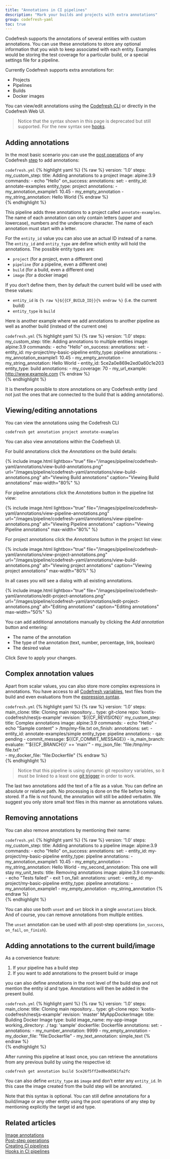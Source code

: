 ```yaml
---
title: "Annotations in CI pipelines"
description: "Mark your builds and projects with extra annotations"
group: codefresh-yaml
toc: true
---
```


Codefresh supports the annotations of several entities with custom annotations. You can use these annotations to store any optional information that you wish to keep associated with each entity. Examples would be storing the test coverage for a particular build, or a special settings file for a pipeline.

Currently Codefresh supports extra annotations for:

* Projects
* Pipelines
* Builds 
* Docker images

You can view/edit annotations using the [Codefresh CLI](https://codefresh-io.github.io/cli/annotations/) or directly in the Codefresh Web UI.

>Notice that the syntax shown in this page is deprecated but still supported. For the new syntax
see [hooks]({{site.baseurl}}/docs/pipelines/hooks/).


## Adding annotations 

In the most basic scenario you can use the [post operations]({{site.baseurl}}/docs/pipelines/post-step-operations/) of any Codefresh [step]({{site.baseurl}}/docs/pipelines/steps/) to add annotations:

`codefresh.yml`
{% highlight yaml %}
{% raw %}
version: '1.0'
steps:
  my_custom_step:
    title: Adding annotations to a project
    image: alpine:3.9
    commands:
     - echo "Hello"
    on_success: 
      annotations:
        set:
          - entity_id: annotate-examples
            entity_type: project
            annotations:
            - my_annotation_example1: 10.45
            - my_empty_annotation
            - my_string_annotation: Hello World
{% endraw %}            
{% endhighlight %}


This pipeline adds three annotations to a project called `annotate-examples`. The name of each annotation can only contain letters (upper and lowercase), numbers and the underscore character. The name of each annotation must start with a letter.


For the `entity_id` value you can also use an actual ID instead of a name. The `entity_id` and `entity_type` are define which entity will hold the annotations. The possible entity types are:

* `project` (for a project, even a different one)
* `pipeline` (for a pipeline, even a different one)
* `build` (for a build, even a different one)
* `image` (for a docker image)

If you don't define them, then by default the current build will be used with these values:
* `entity_id` is `{% raw %}${{CF_BUILD_ID}}{% endraw %}` (i.e. the current build)
* `entity_type` is `build`

Here is another example where we add annotations to another pipeline as well as another build (instead of the current one)

`codefresh.yml`
{% highlight yaml %}
{% raw %}
version: '1.0'
steps:
  my_custom_step:
    title: Adding annotations to multiple entities
    image: alpine:3.9
    commands:
     - echo "Hello"
    on_success: 
      annotations:
        set:
          - entity_id: my-project/my-basic-pipeline 
            entity_type: pipeline
            annotations:
            - my_annotation_example1: 10.45
            - my_empty_annotation
            - my_string_annotation: Hello World
          - entity_id: 5ce2a0e869e2ed0a60c1e203
            entity_type: build
            annotations:
            - my_coverage: 70
            - my_url_example: http://www.example.com
{% endraw %}            
{% endhighlight %}

It is therefore possible to store annotations on any Codefresh entity (and not just the ones that are connected to the build that is adding annotations).

## Viewing/editing annotations

You can view the annotations using the Codefresh CLI

```shell
codefresh get annotation project annotate-examples
```

You can also view annotations within the Codefresh UI.

For build annotations click the *Annotations* on the build details:

{% include 
image.html 
lightbox="true" 
file="/images/pipeline/codefresh-yaml/annotations/view-build-annotations.png" 
url="/images/pipeline/codefresh-yaml/annotations/view-build-annotations.png"
alt="Viewing Build annotations" 
caption="Viewing Build annotations"
max-width="80%"
%}

For pipeline annotations click the *Annotations* button in the pipeline list view:

{% include 
image.html 
lightbox="true" 
file="/images/pipeline/codefresh-yaml/annotations/view-pipeline-annotations.png" 
url="/images/pipeline/codefresh-yaml/annotations/view-pipeline-annotations.png"
alt="Viewing Pipeline annotations" 
caption="Viewing Pipeline annotations"
max-width="80%"
%}

For project annotations click the *Annotations* button in the project list view:

{% include 
image.html 
lightbox="true" 
file="/images/pipeline/codefresh-yaml/annotations/view-project-annotations.png" 
url="/images/pipeline/codefresh-yaml/annotations/view-build-annotations.png"
alt="Viewing project annotations" 
caption="Viewing project annotations"
max-width="80%"
%}

In all cases you will see a dialog with all existing annotations. 


{% include 
image.html 
lightbox="true" 
file="/images/pipeline/codefresh-yaml/annotations/edit-project-annotations.png" 
url="/images/pipeline/codefresh-yaml/annotations/edit-project-annotations.png"
alt="Editing annotations" 
caption="Editing annotations"
max-width="50%"
%}

You can add additional annotations manually by clicking the *Add annotation* button and entering:

* The name of the annotation
* The type of the annotation (text, number, percentage, link, boolean)
* The desired value

Click *Save* to apply your changes.

## Complex annotation values

Apart from scalar values, you can also store more complex expressions in annotations. You have access to all [Codefresh variables]({{site.baseurl}}/docs/pipelines/variables/), text files from the build and even evaluations from the [expression syntax]({{site.baseurl}}/docs/pipelines/condition-expression-syntax/).

`codefresh.yml`
{% highlight yaml %}
{% raw %}
version: '1.0'
steps:
  main_clone:
    title: Cloning main repository...
    type: git-clone
    repo: 'kostis-codefresh/nestjs-example'
    revision: '${{CF_REVISION}}'
  my_custom_step:
    title: Complex annotations
    image: alpine:3.9
    commands:
     - echo "Hello"
     - echo "Sample content" > /tmp/my-file.txt
    on_finish: 
      annotations:
        set:
          - entity_id: annotate-examples/simple
            entity_type: pipeline
            annotations:
              - qa: pending
              - commit_message: ${{CF_COMMIT_MESSAGE}}
              - is_main_branch: 
                  evaluate: "'${{CF_BRANCH}}' == 'main'"
              - my_json_file: "file:/tmp/my-file.txt"  
              - my_docker_file: "file:Dockerfile" 
{% endraw %}            
{% endhighlight %}

>Notice that this pipeline is using dynamic git repository variables, so it must be linked to a least one [git trigger]({{site.baseurl}}/docs/pipelines/triggers/git-triggers/) in order to work.

The last two annotations add the text of a file as a value. You can define an absolute or relative path. No processing is done on the file before being stored. If a file is not found, the annotation will still be added verbatim.
We suggest you only store small text files in this manner as annotations values.

## Removing annotations

You can also remove annotations by mentioning their name:

`codefresh.yml`
{% highlight yaml %}
{% raw %}
version: '1.0'
steps:
  my_custom_step:
    title: Adding annotations to a pipeline
    image: alpine:3.9
    commands:
     - echo "Hello"
    on_success: 
      annotations:
        set:
          - entity_id: my-project/my-basic-pipeline 
            entity_type: pipeline
            annotations:
            - my_annotation_example1: 10.45
            - my_empty_annotation
            - my_string_annotation: Hello World
            - my_second_annotation: This one will stay
  my_unit_tests:
    title: Removing annotations
    image: alpine:3.9
    commands:
     - echo "Tests failed"
     - exit 1
    on_fail: 
      annotations:
        unset:
          - entity_id: my-project/my-basic-pipeline 
            entity_type: pipeline
            annotations:
            - my_annotation_example1
            - my_empty_annotation
            - my_string_annotation
{% endraw %}            
{% endhighlight %}

You can also use both `unset` and `set` block in a single `annotations` block. And of course, you can remove annotations from multiple entities.

The `unset` annotation can be used with all post-step operations (`on_success`, `on_fail`, `on_finish`).


## Adding annotations to the current build/image

As a convenience feature:

1. If your pipeline has a build step
1. If you want to add annotations to the present build or image

you can also define annotations in the root level of the build step and not mention the entity id and type. Annotations will then be added in the present build.


`codefresh.yml`
{% highlight yaml %}
{% raw %}
version: '1.0'
steps:
  main_clone:
    title: Cloning main repository...
    type: git-clone
    repo: 'kostis-codefresh/nestjs-example'
    revision: 'master'
  MyAppDockerImage:
    title: Building Docker Image
    type: build
    image_name: my-app-image
    working_directory: ./
    tag: 'sample'
    dockerfile: Dockerfile
    annotations:
      set:
        - annotations:
          - my_number_annotation: 9999
          - my_empty_annotation
          - my_docker_file: "file:Dockerfile"
          - my_text_annotation: simple_text
{% endraw %}            
{% endhighlight %}

After running this pipeline at least once, you can retrieve the annotations from any previous build by using the respective id:

```shell
codefresh get annotation build 5ce26f5ff2ed0edd561fa2fc
```

You can also define `entity_type` as `image` and don't enter any `entity_id`. In this case the image created from the build step will be annotated.


Note that this syntax is optional. You can still define annotations for a build/image or any other entity using the post operations of any step by mentioning explicitly the target id and type.

## Related articles
[Image annotations]({{site.baseurl}}/docs/docker-registries/metadata-annotations/)  
[Post-step operations]({{site.baseurl}}/docs/pipelines/post-step-operations/)  
[Creating CI pipelines]({{site.baseurl}}/docs/pipelines/pipelines/)  
[Hooks in CI pipelines]({{site.baseurl}}/docs/pipelines/hooks/)  

